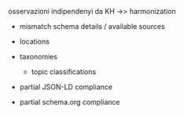 osservazioni indipendenyi da KH ->> harmonization

- mismatch schema details / available sources
- locations
- taxonomies
  - topic classifications


- partial JSON-LD compliance
- partial schema.org compliance